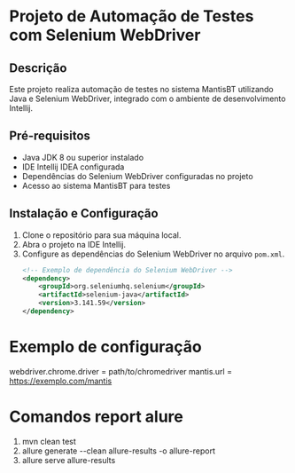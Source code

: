 # Projeto de Automação de Testes com Selenium WebDriver

## Descrição
Este projeto realiza automação de testes no sistema MantisBT utilizando Java e Selenium WebDriver, integrado com o ambiente de desenvolvimento Intellij.

## Pré-requisitos
- Java JDK 8 ou superior instalado
- IDE Intellij IDEA configurada
- Dependências do Selenium WebDriver configuradas no projeto
- Acesso ao sistema MantisBT para testes

## Instalação e Configuração
1. Clone o repositório para sua máquina local.
2. Abra o projeto na IDE Intellij.
3. Configure as dependências do Selenium WebDriver no arquivo `pom.xml`.
   ```xml
   <!-- Exemplo de dependência do Selenium WebDriver -->
   <dependency>
       <groupId>org.seleniumhq.selenium</groupId>
       <artifactId>selenium-java</artifactId>
       <version>3.141.59</version>
   </dependency>

# Exemplo de configuração
webdriver.chrome.driver = path/to/chromedriver
mantis.url = https://exemplo.com/mantis

# Comandos report alure 
1. mvn clean test 
2. allure generate --clean allure-results -o allure-report
3. allure serve allure-results
